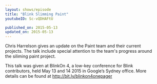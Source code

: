 ```yaml
---
layout: shows/episode
title: "Blink Slimming Paint"
youtubeID: Sc-vQDHAFtU

published_on: 2015-05-13
updated_on: 2015-05-13
---
```

Chris Harrelson gives an update on the Paint team and their current projects. The talk include special attention to the team's progress around the siliming paint project.

This talk was given at BlinkOn 4, a low-key conference for Blink contributors, held May 13 and 14 2015 in Google’s Sydney office. More details can be found at http://bit.ly/blinkon4onepager
